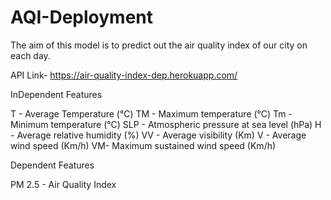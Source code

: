 # AQI-Deployment

The aim of this model is to predict out the air quality index of our city on each day.

API Link-  https://air-quality-index-dep.herokuapp.com/


InDependent Features

T	-   Average Temperature (°C)
TM -  Maximum temperature (°C)
Tm -  Minimum temperature (°C)
SLP	- Atmospheric pressure at sea level (hPa)
H	-   Average relative humidity (%)
VV -  Average visibility (Km)
V	-   Average wind speed (Km/h)
VM-   Maximum sustained wind speed (Km/h)


Dependent Features

PM 2.5 - Air Quality Index

